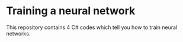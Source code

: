 # Training a neural network

This repository contains 4 C# codes which tell you how to train neural networks. 
